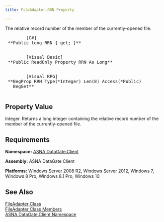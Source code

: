 ```yaml
---
title: FileAdapter.RRN Property

---
```


The relative record number of the member of the currently-opened file. 
<pre>        <span class="lang">[C#]</span>
 **Public long RRN { get; }** 
      </pre>
<pre>        <span class="lang">[Visual Basic] </span>
 **Public ReadOnly Property RRN As Long** 
      </pre>
<pre class="prettyprint">        <span class="lang">[Visual RPG]</span>
 **BegProp RRN Type(*Integer) Len(8) Access(*Public)
   BegGet** 
      </pre>

## Property Value

Integer. Returns a long integer containing the relative record number of the member of the currently-opened file.
## Requirements

**Namespace:** [ASNA.DataGate.Client](datagate-client-namespace.html) 

**Assembly:** ASNA DataGate Client

**Platforms:** Windows Server 2008 R2, Windows Server 2012, Windows 7, Windows 8 Pro, Windows 8.1 Pro, Windows 10
## See Also


[FileAdapter Class](file-adapter-class.html)
      <br />
[FileAdapter Class Members](file-adapter-members.html)
      <br />
[ASNA.DataGate.Client Namespace](datagate-client-namespace.html)

